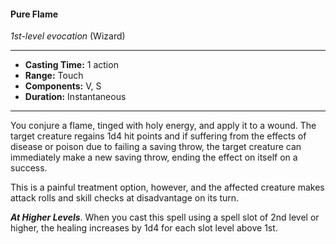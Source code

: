 #### Pure Flame
*1st-level evocation* (Wizard)
___
- **Casting Time:** 1 action
- **Range:** Touch
- **Components:** V, S
- **Duration:** Instantaneous
---
You conjure a flame, tinged with holy energy, and apply it to a wound. The target creature regains 1d4 hit points and if suffering from the effects of disease or poison due to failing a saving throw, the target creature can immediately make a new saving throw, ending the effect on itself on a success.

This is a painful treatment option, however, and the affected creature makes attack rolls and skill checks at disadvantage on its turn.

***At Higher Levels***. When you cast this spell using a spell slot of 2nd level or higher, the healing increases by 1d4 for each slot level above 1st.
